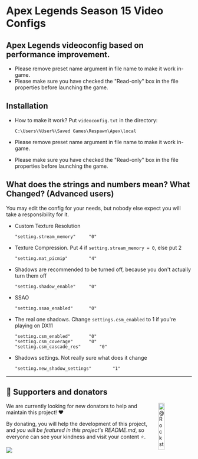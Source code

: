 # Apex Legends Season 15 Video Configs

## Apex Legends videoconfig based on performance improvement.

- Please remove preset name argument in file name to make it work in-game.
- Please make sure you have checked the "Read-only" box in the file properties before launching the game.

## Installation

- How to make it work? Put ``videoconfig.txt`` in the directory:

    ```
    C:\Users\%User%\Saved Games\Respawn\Apex\local
    ```
- Please remove preset name argument in file name to make it work in-game.
- Please make sure you have checked the "Read-only" box in the file properties before launching the game.   
    
## What does the strings and numbers mean? What Changed? (Advanced users)
You may edit the config for your needs, but nobody else expect you will take a responsibility for it.

- Custom Texture Resolution

    ```
    "setting.stream_memory"		"0"
    ```
    
- Texture Compression. Put 4 if ``setting.stream_memory = 0``, else put 2
    ```
    "setting.mat_picmip"		"4"
    ```
- Shadows are recommended to be turned off, because you don't actually turn them off
    
    ```
    "setting.shadow_enable"		"0"
    ```
- SSAO

    ```
    "setting.ssao_enabled"		"0"
    ```

- The real one shadows. Change ``settings.csm_enabled`` to 1 if you're playing on DX11

    ```
    "setting.csm_enabled"		"0"
    "setting.csm_coverage"		"0"
    "setting.csm_cascade_res"		"0"
    ```
    
- Shadows settings. Not really sure what does it change

   ```
   "setting.new_shadow_settings"		"1"
   ```

---

## 🍰 **Supporters and donators**

<a href="https://github.com/Rockstar234/autoexec">
  <img alt="@Rockstar234/autoexec's brand logo without text" align="right" src="https://cdn.discordapp.com/emojis/946448229690671144.webp?size=96&quality=lossless" width="18%" />
</a>

We are currently looking for new donators to help and maintain this project! ❤️

By donating, you will help the development of this project, and *you will be featured in this project's README.md*, so everyone can see your kindness and visit your content ⭐.

<a href="https://www.donationalerts.com/r/pr3ttyleaf">
  <img src="https://img.shields.io/badge/Sponsor-Rockstar234/autoexec-blue?logo=github-sponsors&style=for-the-badge&color=red">
</a>
